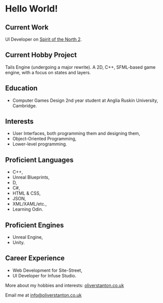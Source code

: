 # Hello World!
## Current Work
UI Developer on [Spirit of the North 2](https://store.steampowered.com/app/1778840/Spirit_of_the_North_2/ "SOTN2 Steam Page").

## Current Hobby Project
Tails Engine (undergoing a major rewrite). A 2D, C++, SFML-based game engine, with a focus on states and layers.

## Education
- Computer Games Design 2nd year student at Anglia Ruskin University, Cambridge.

## Interests
- User Interfaces, both programming them and designing them,
- Object-Oriented Programming,
- Lower-level programming.

## Proficient Languages
- C++,
- Unreal Blueprints,
- D,
- C#,
- HTML & CSS,
- JSON,
- XML/XAML/etc.,
- Learning Odin.

## Proficient Engines
- Unreal Engine,
- Unity.

## Career Experience
- Web Development for Site-Street,
- UI Developer for Infuse Studio.

More about my hobbies and interests: [oliverstanton.co.uk](https://oliverstanton.co.uk/)

Email me at info@oliverstanton.co.uk

<!--
**ostanton/ostanton** is a ✨ _special_ ✨ repository because its `README.md` (this file) appears on your GitHub profile.

Here are some ideas to get you started:

- 🔭 I’m currently working on ...
- 🌱 I’m currently learning ...
- 👯 I’m looking to collaborate on ...
- 🤔 I’m looking for help with ...
- 💬 Ask me about ...
- 📫 How to reach me: ...
- 😄 Pronouns: ...
- ⚡ Fun fact: ...
-->
